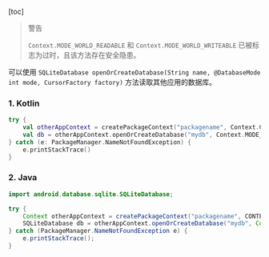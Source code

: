 [toc]

> 警告
>
> `Context.MODE_WORLD_READABLE` 和 `Context.MODE_WORLD_WRITEABLE` 已被标志为过时，且该方法存在安全隐患。

可以使用 `SQLiteDatabase openOrCreateDatabase(String name,
        @DatabaseMode int mode, CursorFactory factory)` 方法读取其他应用的数据库。

### 1. Kotlin

```kotlin
try {
    val otherAppContext = createPackageContext("packagename", Context.CONTEXT_IGNORE_SECURITY)
    val db = otherAppContext.openOrCreateDatabase("mydb", Context.MODE_WORLD_READABLE, null)
} catch (e: PackageManager.NameNotFoundException) {
    e.printStackTrace()
}
```

### 2. Java

```java
import android.database.sqlite.SQLiteDatabase;

try {
    Context otherAppContext = createPackageContext("packagename", CONTEXT_IGNORE_SECURITY);
    SQLiteDatabase db = otherAppContext.openOrCreateDatabase("mydb", Context.MODE_WORLD_READABLE, null);
} catch (PackageManager.NameNotFoundException e) {
    e.printStackTrace();
}
```

